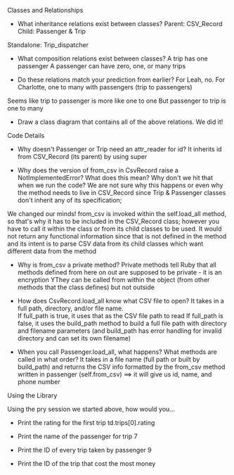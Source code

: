 Classes and Relationships

- What inheritance relations exist between classes?
Parent:  CSV_Record
Child:  Passenger & Trip

Standalone: Trip_dispatcher


- What composition relations exist between classes?
A trip has one passenger 
A passenger can have zero, one, or many trips


- Do these relations match your prediction from earlier?
For Leah, no.
For Charlotte, one to many with passengers (trip to passengers)

Seems like trip to passenger is more like one to one
But passenger to trip is one to many


- Draw a class diagram that contains all of the above relations.
We did it!


Code Details

- Why doesn't Passenger or Trip need an attr_reader for id?
It inherits id from CSV_Record (its parent) by using super

- Why does the version of from_csv in CsvRecord raise a NotImplementedError? What does this mean? Why don't we hit that when we run the code?
We are not sure why this happens or even why the method needs to live in CSV_Record since Trip & Passenger classes don't inherit any of its specification; 

We changed our minds!  from_csv is invoked within the self.load_all method, so that's why it has to be included in the CSV_Record class; however you have to call it within the class or from its child classes to be used.  It would not return any functional information since that is not defined in the method and its intent is to parse CSV data from its child classes which want different data from the method 

- Why is from_csv a private method?
Private methods tell Ruby that all methods defined from here on out are supposed to be private - it is an encryption
YThey can be called from within the object (from other methods that the class defines) but not outside

- How does CsvRecord.load_all know what CSV file to open?
It takes in a full path, directory, and/or file name.  
If full_path is true, it uses that as the CSV file path to read
If full_path is false, it uses the build_path method to build a full file path with directory and filename parameters (and build_path has error handling for invalid directory and can set its own filename)

- When you call Passenger.load_all, what happens? What methods are called in what order?
It takes in a file name (full path or built by build_path) and returns the CSV info formatted by the from_csv method written in passenger (self.from_csv) ==> it will give us id, name, and phone number


Using the Library

Using the pry session we started above, how would you...

- Print the rating for the first trip
td.trips[0].rating

- Print the name of the passenger for trip 7


- Print the ID of every trip taken by passenger 9

- Print the ID of the trip that cost the most money

